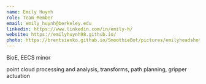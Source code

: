 ```yaml
---
name: Emily Huynh
role: Team Member
email: emily_huynh@berkeley.edu
linkedin: https://www.linkedin.com/in/emily-h/
website: https://emilyhuynh98.github.io/
photo: https://brentsienko.github.io/SmoothieBot/pictures/emilyheadshot.png
---
```


BioE, EECS minor

point cloud processing and analysis, transforms, path planning, gripper actuation
